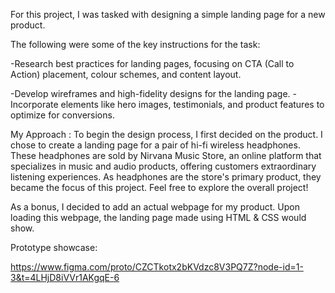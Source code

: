 For this project, I was tasked with designing a simple landing page for a new product.

The following were some of the key instructions for the task:

-Research best practices for landing pages, focusing on CTA
(Call to Action) placement, colour schemes, and content layout.

-Develop wireframes and high-fidelity designs for the landing page.
-Incorporate elements like hero images, testimonials, and
product features to optimize for conversions.


My Approach :
To begin the design process, I first decided on the product. 
I chose to create a landing page for a pair of hi-fi wireless headphones. 
These headphones are sold by Nirvana Music Store, an online platform that specializes in music and audio products, offering customers extraordinary listening experiences. 
As headphones are the store's primary product, they became the focus of this project.
Feel free to explore the overall project!

As a bonus, I decided to add an actual webpage for my product. Upon loading this webpage, the landing page made using HTML & CSS would show.

Prototype showcase:

https://www.figma.com/proto/CZCTkotx2bKVdzc8V3PQ7Z?node-id=1-3&t=4LHjD8iVVr1AKgqE-6 
